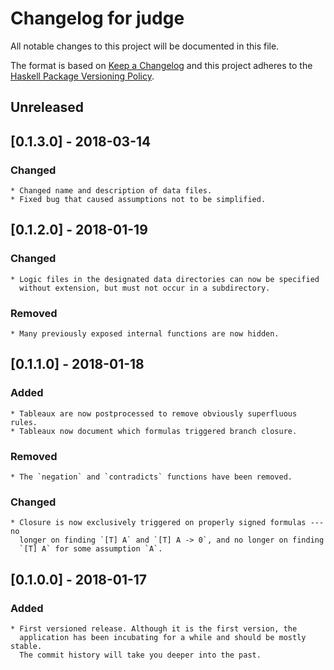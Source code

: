 Changelog for judge
===============================================================================

All notable changes to this project will be documented in this file.

The format is based on [Keep a Changelog](http://keepachangelog.com/en/1.0.0/)
and this project adheres to the [Haskell Package Versioning 
Policy](https://pvp.haskell.org/).

Unreleased
----------

[0.1.3.0] - 2018-03-14
----------------------

### Changed

    * Changed name and description of data files.
    * Fixed bug that caused assumptions not to be simplified.



[0.1.2.0] - 2018-01-19
----------------------

### Changed

    * Logic files in the designated data directories can now be specified 
      without extension, but must not occur in a subdirectory.

### Removed

    * Many previously exposed internal functions are now hidden.



[0.1.1.0] - 2018-01-18
----------------------

### Added

    * Tableaux are now postprocessed to remove obviously superfluous rules.
    * Tableaux now document which formulas triggered branch closure.

### Removed

    * The `negation` and `contradicts` functions have been removed. 
    
### Changed

    * Closure is now exclusively triggered on properly signed formulas --- no 
      longer on finding `[T] A` and `[T] A -> 0`, and no longer on finding 
      `[T] A` for some assumption `A`.



[0.1.0.0] - 2018-01-17
----------------------

### Added

    * First versioned release. Although it is the first version, the 
      application has been incubating for a while and should be mostly stable. 
      The commit history will take you deeper into the past.

